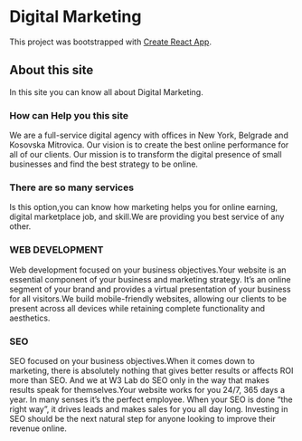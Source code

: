 # Digital Marketing

This project was bootstrapped with [Create React App](https://github.com/facebook/create-react-app).

## About this site

In this site you can know all about Digital Marketing.

### How can Help you this site

We are a full-service digital agency with offices in New York, Belgrade and Kosovska Mitrovica. Our vision is to create the best online performance for all of our clients. Our mission is to transform the digital presence of small businesses and find the best strategy to be online.


### There are so many services

Is this option,you can know how marketing helps you for online earning, digital marketplace job, and skill.We are providing you best service of any other.

### WEB DEVELOPMENT

Web development focused on your business objectives.Your website is an essential component of your business and marketing strategy. It’s an online segment of your brand and provides a virtual presentation of your business for all visitors.We build mobile-friendly websites, allowing our clients to be present across all devices while retaining complete functionality and aesthetics.

### SEO

 SEO focused on your business objectives.When it comes down to marketing, there is absolutely nothing that gives better results or affects ROI more than SEO. And we at W3 Lab do SEO only in the way that makes results speak for themselves.Your website works for you 24/7, 365 days a year. In many senses it’s the perfect employee. When your SEO is done “the right way”, it drives leads and makes sales for you all day long. Investing in SEO should be the next natural step for anyone looking to improve their revenue online.